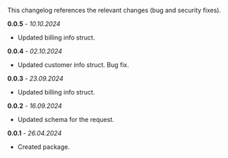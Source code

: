 This changelog references the relevant changes (bug and security fixes).

**0.0.5** - _10.10.2024_
* Updated billing info struct.

**0.0.4** - _02.10.2024_
* Updated customer info struct. Bug fix.

**0.0.3** - _23.09.2024_
* Updated billing info struct.

**0.0.2** - _16.09.2024_
* Updated schema for the request.

**0.0.1** - _26.04.2024_
* Created package.
